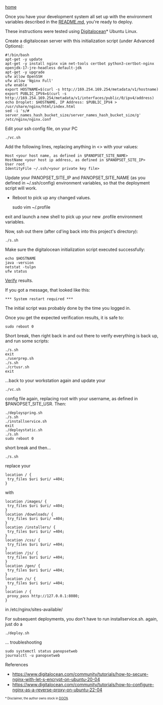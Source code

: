 [home](../README.md)

Once you have your development system all set up with the environment variables 
described in the [README.md](../README.md), you're ready to deploy.

These instructions were tested using [Digitalocean](https://digitalocean.com)* Ubuntu Linux.

Create a digitalocean server with this initialization script (under Advanced Options):


    #!/bin/bash
    apt-get -y update
    apt-get -y install nginx vim net-tools certbot python3-certbot-nginx openjdk-17-jre-headless default-jdk
    apt-get -y upgrade
    ufw allow OpenSSH
    ufw allow 'Nginx Full'
    ufw enable
    export HOSTNAME=$(curl -s http://169.254.169.254/metadata/v1/hostname)
    export PUBLIC_IPV4=$(curl -s http://169.254.169.254/metadata/v1/interfaces/public/0/ipv4/address)
    echo Droplet: $HOSTNAME, IP Address: $PUBLIC_IPV4 > /usr/share/nginx/html/index.html
    sed -i 's/# server_names_hash_bucket_size/server_names_hash_bucket_size/g' /etc/nginx/nginx.conf



Edit your ssh config file, on your PC


    ./vc.sh


Add the following lines, replacing anything in <> with your values:


    Host <your host name, as defined in $PANOPSET_SITE_NAME>
    HostName <your host ip address, as defined in $PANOPSET_SITE_IP>
    User root
    IdentityFile ~/.ssh/<your private key file>


Update your PANOPSET_SITE_IP and PANOPSET_SITE_NAME (as you defined in ~/.ssh/config) environment variables, so that the deployment script will work.


* Reboot to pick up any changed values.


    sudo vim ~/.profile


exit and launch a new shell to pick up your new .profile environment variables.


Now, ssh out there (after cd'ing back into this project's directory):


    ./s.sh


Make sure the digitalocean initialization script executed successfully:


    echo $HOSTNAME
    java -version
    netstat -tulpn
    ufw status


[Verify](./verify.md) results.


If you got a message, that looked like this:


    *** System restart required ***


The initial script was probably done by the time you logged in.

Once you get the expected verification results, it is safe to:


    sudo reboot 0



Short break, then right back in and out there to verify everything is back up, 
and run some scripts:


    ./s.sh
    exit
    ./userprep.sh
    ./s.sh
    ./crtusr.sh
    exit


...back to your workstation again and update your 


    ./vc.sh


config file again, replacing root with your username, as defined in $PANOPSET_SITE_USR. Then:


    ./deployspring.sh
    ./s.sh
    ./installservice.sh
    exit
    ./deploystatic.sh
    ./s.sh
    sudo reboot 0


short break and then...


    ./s.sh


replace your

    location / {
     try_files $uri $uri/ =404;
    }

with

    location /images/ {
     try_files $uri $uri/ =404;
    }
    location /downloads/ {
     try_files $uri $uri/ =404;
    }
    location /installers/ {
     try_files $uri $uri/ =404;
    }
    location /css/ {
     try_files $uri $uri/ =404;
    }
    location /js/ {
     try_files $uri $uri/ =404;
    }
    location /gen/ {
     try_files $uri $uri/ =404;
    }
    location /s/ {
     try_files $uri $uri/ =404;
    }
    location / {
     proxy_pass http://127.0.0.1:8080;
    }


in /etc/nginx/sites-available/<your domain>



For subsequent deployments, you don't have to run installservice.sh. again, just do a 



    ./deploy.sh



... troubleshooting


    sudo systemctl status panopsetweb
    journalctl -u panopsetweb


References



* https://www.digitalocean.com/community/tutorials/how-to-secure-nginx-with-let-s-encrypt-on-ubuntu-20-04
* https://www.digitalocean.com/community/tutorials/how-to-configure-nginx-as-a-reverse-proxy-on-ubuntu-22-04



<sub><sup>* Disclaimer, the author owns stock in [DOCN](https://digitalocean.com).</sub></sup>




